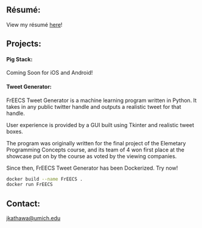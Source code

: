 ## Résumé:

View my résumé [here](https://jkathawa.github.io/files/Jason_Kathawa_Resume.pdf)!

## Projects:

#### Pig Stack:

Coming Soon for iOS and Android!

#### Tweet Generator:

FrEECS Tweet Generator is a machine learning program written in Python. It takes in any public twitter handle and outputs a realistic tweet for that handle.

User experience is provided by a GUI built using Tkinter and realistic tweet boxes.

The program was originally written for the final project of the Elemetary Programming Concepts course, and its team of 4 won first place at the showcase put on by the course as voted by the viewing companies.

Since then, FrEECS Tweet Generator has been Dockerized. Try now!

```bash
docker build --name FrEECS .
docker run FrEECS
```

## Contact:

jkathawa@umich.edu
